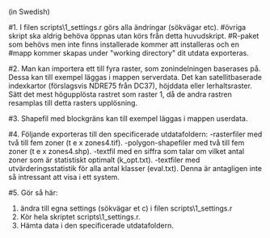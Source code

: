 (in Swedish)

#1.	I filen scripts\\1_settings.r görs alla ändringar (sökvägar etc). 
#övriga skript ska aldrig behöva öppnas utan körs från detta huvudskript. 
#R-paket som  behövs men inte finns installerade kommer att installeras och en 
#mapp kommer skapas under "working directory" dit utdata exporteras.

#2.	Man kan importera ett till fyra raster, som zonindelningen baserases på. 
    Dessa kan till exempel läggas i mappen serverdata. Det kan satellitbaserade 
    indexkartor (förslagsvis  NDRE75 från DC37), höjddata eller lerhaltsraster. 
    Sätt det mest högupplösta rastret som raster 1, då de andra rastren 
    resamplas till detta rasters upplösning.

#3.	Shapefil med blockgräns kan till exempel läggas i mappen userdata. 

#4. Följande exporteras till den specificerade utdatafoldern: 
    -rasterfiler med två till fem zoner (t e x zones4.tif).
    -polygon-shapefiler med två till fem zoner (t e x zones4.shp).
    -textfil med en siffra som talar om vilket antal zoner som är 
    statistiskt optimalt (k_opt.txt).
    -textfiler med utvärderingsstatistik för alla antal klasser (eval.txt). 
    Denna är antagligen inte så intressant att visa i ett system.

#5. Gör så här:
1) ändra till egna settings (sökvägar et c) i filen scripts\\1_settings.r 
2) Kör hela skriptet scripts\\1_settings.r.
3) Hämta data i den specificerade utdatafoldern.

